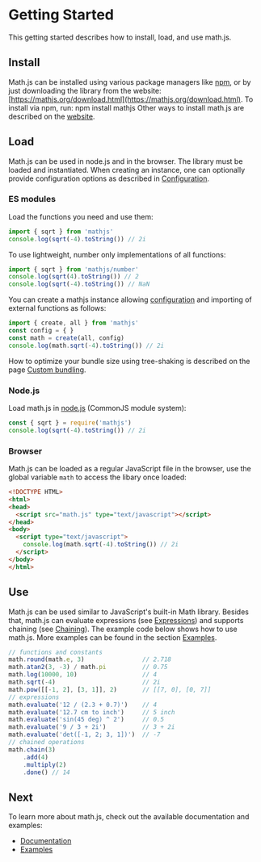 # Getting Started
This getting started describes how to install, load, and use math.js.
## Install
Math.js can be installed using various package managers like [npm](https://npmjs.org/), or by just downloading the library from the website: [https://mathjs.org/download.html](https://mathjs.org/download.html).
To install via npm, run:
    npm install mathjs
Other ways to install math.js are described on the [website](https://mathjs.org/download.html).
## Load
Math.js can be used in node.js and in the browser. The library must be loaded
and instantiated. When creating an instance, one can optionally provide
configuration options as described in
[Configuration](core/configuration.md).
### ES modules
Load the functions you need and use them:
```js
import { sqrt } from 'mathjs'
console.log(sqrt(-4).toString()) // 2i
```
To use lightweight, number only implementations of all functions:
```js
import { sqrt } from 'mathjs/number'
console.log(sqrt(4).toString()) // 2
console.log(sqrt(-4).toString()) // NaN
```
You can create a mathjs instance allowing [configuration](core/configuration.md) and importing of external functions as follows:
```js
import { create, all } from 'mathjs'
const config = { }
const math = create(all, config)
console.log(math.sqrt(-4).toString()) // 2i
```
How to optimize your bundle size using tree-shaking is described on the page
[Custom bundling](custom_bundling.md).
### Node.js
Load math.js in [node.js](https://nodejs.org/) (CommonJS module system):
```js
const { sqrt } = require('mathjs')
console.log(sqrt(-4).toString()) // 2i
```
### Browser
Math.js can be loaded as a regular JavaScript file in the browser, use the global
variable `math` to access the libary once loaded:
```html
<!DOCTYPE HTML>
<html>
<head>
  <script src="math.js" type="text/javascript"></script>
</head>
<body>
  <script type="text/javascript">
    console.log(math.sqrt(-4).toString()) // 2i
  </script>
</body>
</html>
```
## Use
Math.js can be used similar to JavaScript's built-in Math library. Besides that,
math.js can evaluate expressions (see [Expressions](expressions/index.md)) and
supports chaining (see [Chaining](core/chaining.md)).
The example code below shows how to use math.js. More examples can be found in the
section [Examples](https://mathjs.org/examples/index.html).
```js
// functions and constants
math.round(math.e, 3)                // 2.718
math.atan2(3, -3) / math.pi          // 0.75
math.log(10000, 10)                  // 4
math.sqrt(-4)                        // 2i
math.pow([[-1, 2], [3, 1]], 2)       // [[7, 0], [0, 7]]
// expressions
math.evaluate('12 / (2.3 + 0.7)')    // 4
math.evaluate('12.7 cm to inch')     // 5 inch
math.evaluate('sin(45 deg) ^ 2')     // 0.5
math.evaluate('9 / 3 + 2i')          // 3 + 2i
math.evaluate('det([-1, 2; 3, 1])')  // -7
// chained operations
math.chain(3)
    .add(4)
    .multiply(2)
    .done() // 14
```
## Next
To learn more about math.js, check out the available documentation and examples:
- [Documentation](index.md)
- [Examples](https://mathjs.org/examples/index.html)
